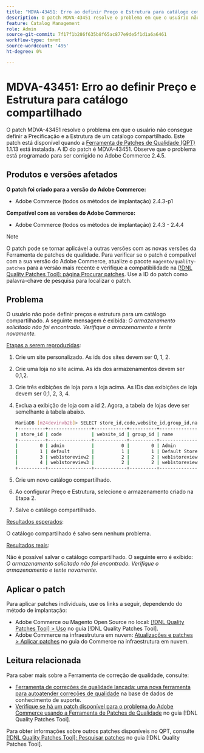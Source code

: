 ```yaml
---
title: "MDVA-43451: Erro ao definir Preço e Estrutura para catálogo compartilhado"
description: O patch MDVA-43451 resolve o problema em que o usuário não consegue definir a Precificação e a Estrutura de um catálogo compartilhado. Este patch está disponível quando a [Ferramenta de correções de qualidade (QPT)](https://experienceleague.adobe.com/en/docs/commerce-knowledge-base/kb/announcements/commerce-announcements/magento-quality-patches-released-new-tool-to-self-serve-quality-patches) 1.1.13 está instalada. A ID do patch é MDVA-43451. Observe que o problema está programado para ser corrigido no Adobe Commerce 2.4.5.
feature: Catalog Management
role: Admin
source-git-commit: 7f17f1b286f635b8f65ac877e9de5f1d1a6a6461
workflow-type: tm+mt
source-wordcount: '495'
ht-degree: 0%

---
```


# MDVA-43451: Erro ao definir Preço e Estrutura para catálogo compartilhado

O patch MDVA-43451 resolve o problema em que o usuário não consegue definir a Precificação e a Estrutura de um catálogo compartilhado. Este patch está disponível quando a [Ferramenta de Patches de Qualidade (QPT)](https://experienceleague.adobe.com/en/docs/commerce-knowledge-base/kb/announcements/commerce-announcements/magento-quality-patches-released-new-tool-to-self-serve-quality-patches) 1.1.13 está instalada. A ID do patch é MDVA-43451. Observe que o problema está programado para ser corrigido no Adobe Commerce 2.4.5.

## Produtos e versões afetados

**O patch foi criado para a versão do Adobe Commerce:**

* Adobe Commerce (todos os métodos de implantação) 2.4.3-p1

**Compatível com as versões do Adobe Commerce:**

* Adobe Commerce (todos os métodos de implantação) 2.4.3 - 2.4.4

>[!NOTE]
>
>O patch pode se tornar aplicável a outras versões com as novas versões da Ferramenta de patches de qualidade. Para verificar se o patch é compatível com a sua versão do Adobe Commerce, atualize o pacote `magento/quality-patches` para a versão mais recente e verifique a compatibilidade na [[!DNL Quality Patches Tool]: página Procurar patches](https://experienceleague.adobe.com/en/docs/commerce-knowledge-base/kb/announcements/commerce-announcements/magento-quality-patches-released-new-tool-to-self-serve-quality-patches). Use a ID do patch como palavra-chave de pesquisa para localizar o patch.

## Problema

O usuário não pode definir preços e estrutura para um catálogo compartilhado. A seguinte mensagem é exibida: *O armazenamento solicitado não foi encontrado. Verifique o armazenamento e tente novamente.*

<u>Etapas a serem reproduzidas</u>:

1. Crie um site personalizado. As ids dos sites devem ser 0, 1, 2.
1. Crie uma loja no site acima. As ids dos armazenamentos devem ser 0,1,2.
1. Crie três exibições de loja para a loja acima. As IDs das exibições de loja devem ser 0,1, 2, 3, 4.
1. Exclua a exibição de loja com a id 2. Agora, a tabela de lojas deve ser semelhante à tabela abaixo.

   ```bash
   MariaDB [m24devinvb2b]> SELECT store_id,code,website_id,group_id,name FROM store;
   +----------+----------------+------------+----------+--------------------+
   | store_id | code           | website_id | group_id | name               |
   +----------+----------------+------------+----------+--------------------+
   |        0 | admin          |          0 |        0 | Admin              |
   |        1 | default        |          1 |        1 | Default Store View |
   |        3 | web1storeview2 |          2 |        2 | web1storeview2     |
   |        4 | web1storeview3 |          2 |        2 | web1storeview3     |
   +----------+----------------+------------+----------+--------------------+
   ```

1. Crie um novo catálogo compartilhado.
1. Ao configurar Preço e Estrutura, selecione o armazenamento criado na Etapa 2.
1. Salve o catálogo compartilhado.

<u>Resultados esperados</u>:

O catálogo compartilhado é salvo sem nenhum problema.

<u>Resultados reais</u>:

Não é possível salvar o catálogo compartilhado. O seguinte erro é exibido:
*O armazenamento solicitado não foi encontrado. Verifique o armazenamento e tente novamente.*

## Aplicar o patch

Para aplicar patches individuais, use os links a seguir, dependendo do método de implantação:

* Adobe Commerce ou Magento Open Source no local: [[!DNL Quality Patches Tool] > Uso](/help/tools/quality-patches-tool/usage.md) no guia [!DNL Quality Patches Tool].
* Adobe Commerce na infraestrutura em nuvem: [Atualizações e patches > Aplicar patches](https://experienceleague.adobe.com/docs/commerce-cloud-service/user-guide/develop/upgrade/apply-patches.html) no guia do Commerce na infraestrutura em nuvem.

## Leitura relacionada

Para saber mais sobre a Ferramenta de correção de qualidade, consulte:

* [Ferramenta de correções de qualidade lançada: uma nova ferramenta para autoatender correções de qualidade](https://experienceleague.adobe.com/en/docs/commerce-knowledge-base/kb/announcements/commerce-announcements/magento-quality-patches-released-new-tool-to-self-serve-quality-patches) na base de dados de conhecimento de suporte.
* [Verifique se há um patch disponível para o problema do Adobe Commerce usando a Ferramenta de Patches de Qualidade](/help/tools/quality-patches-tool/patches-available-in-qpt/check-patch-for-magento-issue-with-magento-quality-patches.md) no guia [!DNL Quality Patches Tool].

Para obter informações sobre outros patches disponíveis no QPT, consulte [[!DNL Quality Patches Tool]: Pesquisar patches](https://experienceleague.adobe.com/tools/commerce-quality-patches/index.html) no guia [!DNL Quality Patches Tool].
